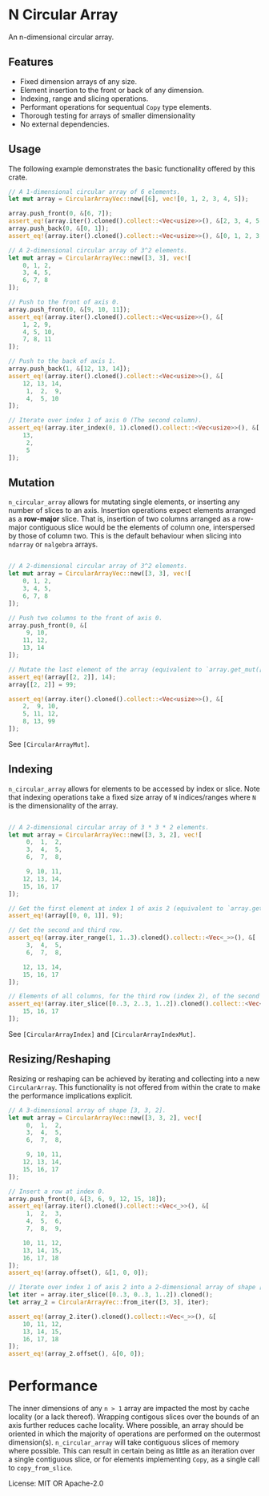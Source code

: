 # N Circular Array
An n-dimensional circular array.

## Features

- Fixed dimension arrays of any size.
- Element insertion to the front or back of any dimension.
- Indexing, range and slicing operations.
- Performant operations for sequentual `Copy` type elements.
- Thorough testing for arrays of smaller dimensionality
- No external dependencies.

## Usage

The following example demonstrates the basic functionality offered by this
crate.

```rust
// A 1-dimensional circular array of 6 elements.
let mut array = CircularArrayVec::new([6], vec![0, 1, 2, 3, 4, 5]);

array.push_front(0, &[6, 7]);
assert_eq!(array.iter().cloned().collect::<Vec<usize>>(), &[2, 3, 4, 5, 6, 7]);
array.push_back(0, &[0, 1]);
assert_eq!(array.iter().cloned().collect::<Vec<usize>>(), &[0, 1, 2, 3, 4, 5]);

// A 2-dimensional circular array of 3^2 elements.
let mut array = CircularArrayVec::new([3, 3], vec![
    0, 1, 2,
    3, 4, 5,
    6, 7, 8
]);

// Push to the front of axis 0.
array.push_front(0, &[9, 10, 11]);
assert_eq!(array.iter().cloned().collect::<Vec<usize>>(), &[
    1, 2, 9,
    4, 5, 10,
    7, 8, 11
]);

// Push to the back of axis 1.
array.push_back(1, &[12, 13, 14]);
assert_eq!(array.iter().cloned().collect::<Vec<usize>>(), &[
    12, 13, 14,
     1,  2,  9,
     4,  5, 10
]);

// Iterate over index 1 of axis 0 (The second column).
assert_eq!(array.iter_index(0, 1).cloned().collect::<Vec<usize>>(), &[
    13,
     2,
     5
]);
```

## Mutation

`n_circular_array` allows for mutating single elements, or inserting any number
of slices to an axis. Insertion operations expect elements arranged as a **row-major**
slice. That is, insertion of two columns arranged as a row-major contiguous
slice would be the elements of column one, interspersed by those of column two.
This is the default behaviour when slicing into `ndarray` or `nalgebra` arrays.

```rust

// A 2-dimensional circular array of 3^2 elements.
let mut array = CircularArrayVec::new([3, 3], vec![
    0, 1, 2,
    3, 4, 5,
    6, 7, 8
]);

// Push two columns to the front of axis 0.
array.push_front(0, &[
     9, 10,
    11, 12,
    13, 14
]);

// Mutate the last element of the array (equivalent to `array.get_mut([2, 2])`).
assert_eq!(array[[2, 2]], 14);
array[[2, 2]] = 99;

assert_eq!(array.iter().cloned().collect::<Vec<usize>>(), &[
    2,  9, 10,
    5, 11, 12,
    8, 13, 99
]);
```
See `[CircularArrayMut]`.

## Indexing

`n_circular_array` allows for elements to be accessed by index or slice. Note
that indexing operations take a fixed size array of `N` indices/ranges where `N`
is the dimensionality of the array.

```rust

// A 2-dimensional circular array of 3 * 3 * 2 elements.
let mut array = CircularArrayVec::new([3, 3, 2], vec![
     0,  1,  2,
     3,  4,  5,
     6,  7,  8,

     9, 10, 11,
    12, 13, 14,
    15, 16, 17
]);

// Get the first element at index 1 of axis 2 (equivalent to `array.get([0, 0, 1])`).
assert_eq!(array[[0, 0, 1]], 9);

// Get the second and third row.
assert_eq!(array.iter_range(1, 1..3).cloned().collect::<Vec<_>>(), &[
     3,  4,  5,
     6,  7,  8,

    12, 13, 14,
    15, 16, 17
]);

// Elements of all columns, for the third row (index 2), of the second slice (index 1 of axis 2).
assert_eq!(array.iter_slice([0..3, 2..3, 1..2]).cloned().collect::<Vec<_>>(), &[
    15, 16, 17
]);
```
See `[CircularArrayIndex]` and `[CircularArrayIndexMut]`.

## Resizing/Reshaping

Resizing or reshaping can be achieved by iterating and collecting into a new
`CircularArray`. This functionality is not offered from within the crate to make the
performance implications explicit.

```rust
// A 3-dimensional array of shape [3, 3, 2].
let mut array = CircularArrayVec::new([3, 3, 2], vec![
     0,  1,  2,
     3,  4,  5,
     6,  7,  8,

     9, 10, 11,
    12, 13, 14,
    15, 16, 17
]);

// Insert a row at index 0.
array.push_front(0, &[3, 6, 9, 12, 15, 18]);
assert_eq!(array.iter().cloned().collect::<Vec<_>>(), &[
     1,  2,  3,
     4,  5,  6,
     7,  8,  9,

    10, 11, 12,
    13, 14, 15,
    16, 17, 18
]);
assert_eq!(array.offset(), &[1, 0, 0]);

// Iterate over index 1 of axis 2 into a 2-dimensional array of shape [3, 3].
let iter = array.iter_slice([0..3, 0..3, 1..2]).cloned();
let array_2 = CircularArrayVec::from_iter([3, 3], iter);

assert_eq!(array_2.iter().cloned().collect::<Vec<_>>(), &[
    10, 11, 12,
    13, 14, 15,
    16, 17, 18
]);
assert_eq!(array_2.offset(), &[0, 0]);
```

# Performance

The inner dimensions of any `n > 1` array are impacted the most by cache locality
(or a lack thereof). Wrapping contigous slices over the bounds of an axis further
reduces cache locality. Where possible, an array should be oriented in which the
majority of operations are performed on the outermost dimension(s). `n_circular_array`
will take contiguous slices of memory where possible. This can result in certain
being as little as an iteration over a single contiguous slice, or for elements
implementing `Copy`, as a single call to `copy_from_slice`.


License: MIT OR Apache-2.0
